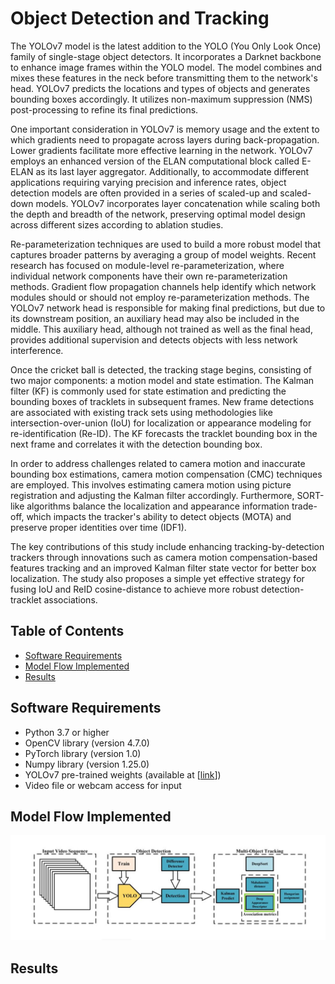 # Object Detection and Tracking 
  The YOLOv7 model is the latest addition to the YOLO (You Only Look Once) family of single-stage object detectors. It incorporates a Darknet backbone to enhance image frames within the YOLO model. The model combines and mixes these features in the neck before transmitting them to the network's head. YOLOv7 predicts the locations and types of objects and generates bounding boxes accordingly. It utilizes non-maximum suppression (NMS) post-processing to refine its final predictions.

One important consideration in YOLOv7 is memory usage and the extent to which gradients need to propagate across layers during back-propagation. Lower gradients facilitate more effective learning in the network. YOLOv7 employs an enhanced version of the ELAN computational block called E-ELAN as its last layer aggregator. Additionally, to accommodate different applications requiring varying precision and inference rates, object detection models are often provided in a series of scaled-up and scaled-down models. YOLOv7 incorporates layer concatenation while scaling both the depth and breadth of the network, preserving optimal model design across different sizes according to ablation studies.

Re-parameterization techniques are used to build a more robust model that captures broader patterns by averaging a group of model weights. Recent research has focused on module-level re-parameterization, where individual network components have their own re-parameterization methods. Gradient flow propagation channels help identify which network modules should or should not employ re-parameterization methods. The YOLOv7 network head is responsible for making final predictions, but due to its downstream position, an auxiliary head may also be included in the middle. This auxiliary head, although not trained as well as the final head, provides additional supervision and detects objects with less network interference.

Once the cricket ball is detected, the tracking stage begins, consisting of two major components: a motion model and state estimation. The Kalman filter (KF) is commonly used for state estimation and predicting the bounding boxes of tracklets in subsequent frames. New frame detections are associated with existing track sets using methodologies like intersection-over-union (IoU) for localization or appearance modeling for re-identification (Re-ID). The KF forecasts the tracklet bounding box in the next frame and correlates it with the detection bounding box.

In order to address challenges related to camera motion and inaccurate bounding box estimations, camera motion compensation (CMC) techniques are employed. This involves estimating camera motion using picture registration and adjusting the Kalman filter accordingly. Furthermore, SORT-like algorithms balance the localization and appearance information trade-off, which impacts the tracker's ability to detect objects (MOTA) and preserve proper identities over time (IDF1).

The key contributions of this study include enhancing tracking-by-detection trackers through innovations such as camera motion compensation-based features tracking and an improved Kalman filter state vector for better box localization. The study also proposes a simple yet effective strategy for fusing IoU and ReID cosine-distance to achieve more robust detection-tracklet associations.



## Table of Contents
- [Software Requirements](#software-requirements)
- [Model Flow Implemented](#Model-Flow-Implemented) 
- [Results](#Results)
## Software Requirements
- Python 3.7 or higher
- OpenCV library (version 4.7.0)
- PyTorch library (version 1.0)
- Numpy library (version 1.25.0)
- YOLOv7 pre-trained weights (available at [[link](https://github.com/WongKinYiu/yolov7)])
- Video file or webcam access for input

## Model Flow Implemented
![Detection and Tracking of Object](Images/alternative.png)

## Results




